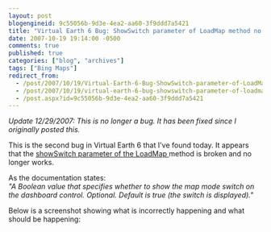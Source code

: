 ```yaml
---
layout: post
blogengineid: 9c55056b-9d3e-4ea2-aa60-3f9ddd7a5421
title: "Virtual Earth 6 Bug: ShowSwitch parameter of LoadMap method no longer works"
date: 2007-10-19 19:14:00 -0500
comments: true
published: true
categories: ["blog", "archives"]
tags: ["Bing Maps"]
redirect_from: 
  - /post/2007/10/19/Virtual-Earth-6-Bug-ShowSwitch-parameter-of-LoadMap-method-no-longer-works
  - /post/2007/10/19/virtual-earth-6-bug-showswitch-parameter-of-loadmap-method-no-longer-works
  - /post.aspx?id=9c55056b-9d3e-4ea2-aa60-3f9ddd7a5421
---
```

<!-- more -->


<em>Update 12/29/2007: This is no longer a bug. It has been fixed since I originally posted this.</em> 



This is the second bug in Virtual Earth 6 that I&#39;ve found today. It appears that the <a href="http://msdn2.microsoft.com/en-us/library/bb412546.aspx">showSwitch parameter of the LoadMap </a>method is broken and no longer works. 



As the documentation states:<br />
<em>&quot;A Boolean value that specifies whether to show the map mode switch on the dashboard control. Optional. Default is true (the switch is displayed).&quot;</em> 



Below is a screenshot showing what is incorrectly happening and what should be happening: 



 

<img src="/images/postsVE6Bug_ShowSwitchOptionIsBroken.png" alt="" />

